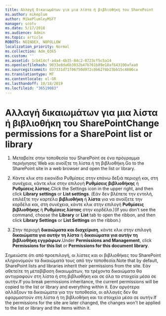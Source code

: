 ```yaml
---
title: Αλλαγή δικαιωμάτων για μια λίστα ή βιβλιοθήκη του SharePoint
ms.author: mikeplum
author: MikePlumleyMSFT
manager: scotv
ms.date: 5/17/2018
ms.audience: Admin
ms.topic: article
ROBOTS: NOINDEX, NOFOLLOW
localization_priority: Normal
ms.collection: Adm_O365
ms.custom: ''
ms.assetid: 1cb414cf-a4a4-4b35-84c2-0723cf5c5a14
ms.openlocfilehash: 9033e8da6b3032b47b761b89e18af643100afaa0
ms.sourcegitcommit: 037331d71f06750d972c0b6278b23bb15c4806ca
ms.translationtype: MT
ms.contentlocale: el-GR
ms.lasthandoff: 10/18/2019
ms.locfileid: "36519083"
---
```

# <a name="change-permissions-for-a-sharepoint-list-or-library"></a><span data-ttu-id="73c08-102">Αλλαγή δικαιωμάτων για μια λίστα ή βιβλιοθήκη του SharePoint</span><span class="sxs-lookup"><span data-stu-id="73c08-102">Change permissions for a SharePoint list or library</span></span>

1. <span data-ttu-id="73c08-103">Μεταβείτε στην τοποθεσία του SharePoint σε ένα πρόγραμμα περιήγησης Web και ανοίξτε τη λίστα ή τη βιβλιοθήκη.</span><span class="sxs-lookup"><span data-stu-id="73c08-103">Go to the SharePoint site in a web browser and open the list or library.</span></span>
    
2. <span data-ttu-id="73c08-104">Κάντε κλικ στο εικονίδιο Ρυθμίσεις στην επάνω δεξιά περιοχή και, στη συνέχεια, κάντε κλικ στην επιλογή **Ρυθμίσεις βιβλιοθήκης** ή **Ρυθμίσεις λίστας**.</span><span class="sxs-lookup"><span data-stu-id="73c08-104">Click the Settings icon in the upper right, and then click **Library settings** or **List settings**.</span></span> <span data-ttu-id="73c08-105">(Εάν δεν βλέπετε την εντολή, επιλέξτε την καρτέλα **βιβλιοθήκη** ή **λίστα** για να ανοίξετε την κορδέλα και, στη συνέχεια, κάντε κλικ στην επιλογή **Ρυθμίσεις βιβλιοθήκης** ή **Ρυθμίσεις λίστας** στην κορδέλα.)</span><span class="sxs-lookup"><span data-stu-id="73c08-105">(If you don't see the command, choose the **Library** or **List** tab to open the ribbon, and then click **Library Settings** or **List Settings** on the ribbon.)</span></span> 
    
3. <span data-ttu-id="73c08-106">Στην περιοχή **δικαιώματα και διαχείριση**, κάντε κλικ στην επιλογή **δικαιώματα για αυτήν τη λίστα** ή **δικαιώματα για αυτήν τη βιβλιοθήκη εγγράφων**.</span><span class="sxs-lookup"><span data-stu-id="73c08-106">Under **Permissions and Management**, click **Permissions for this list** or **Permissions for this document library**.</span></span>
    
<span data-ttu-id="73c08-107">Σημειώστε ότι από προεπιλογή, οι λίστες και οι βιβλιοθήκες του SharePoint κληρονομούν τα δικαιώματά τους από την τοποθεσία.</span><span class="sxs-lookup"><span data-stu-id="73c08-107">Note that by default, SharePoint lists and libraries inherit their permissions from the site.</span></span> <span data-ttu-id="73c08-108">Εάν αθετείτε τη μεταβίβαση δικαιωμάτων, τα τρέχοντα δικαιώματα θα αντιγραφούν στη λίστα ή στη βιβλιοθήκη και σε όλα τα στοιχεία μέσα σε αυτήν.</span><span class="sxs-lookup"><span data-stu-id="73c08-108">If you break permissions inheritance, the current permissions will be copied to the list or library and everything within it.</span></span> <span data-ttu-id="73c08-109">Εάν αργότερα αλλάξουν τα δικαιώματα για την τοποθεσία, οι αλλαγές δεν θα εφαρμοστούν στη λίστα ή τη βιβλιοθήκη και τα στοιχεία μέσα σε αυτήν.</span><span class="sxs-lookup"><span data-stu-id="73c08-109">If the permissions for the site are later changed, the changes won't be applied to the list or library and the items within it.</span></span>
  

